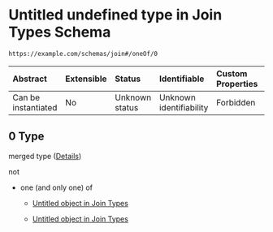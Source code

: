 # Untitled undefined type in Join Types Schema

```txt
https://example.com/schemas/join#/oneOf/0
```



| Abstract            | Extensible | Status         | Identifiable            | Custom Properties | Additional Properties | Access Restrictions | Defined In                                                                        |
| :------------------ | :--------- | :------------- | :---------------------- | :---------------- | :-------------------- | :------------------ | :-------------------------------------------------------------------------------- |
| Can be instantiated | No         | Unknown status | Unknown identifiability | Forbidden         | Allowed               | none                | [join.schema.json*](../generated-schemas/join.schema.json "open original schema") |

## 0 Type

merged type ([Details](join-oneof-0.md))

not

*   one (and only one) of

    *   [Untitled object in Join Types](join-oneof-0-not-oneof-0.md "check type definition")

    *   [Untitled object in Join Types](join-oneof-0-not-oneof-1.md "check type definition")
